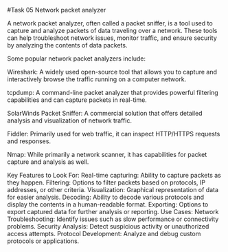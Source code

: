 #Task 05 Network packet analyzer

A network packet analyzer, often called a packet sniffer, is a tool used to capture and analyze packets of data traveling over a network. These tools can help troubleshoot network issues, monitor traffic, and ensure security by analyzing the contents of data packets.

Some popular network packet analyzers include:

Wireshark: A widely used open-source tool that allows you to capture and interactively browse the traffic running on a computer network.

tcpdump: A command-line packet analyzer that provides powerful filtering capabilities and can capture packets in real-time.

SolarWinds Packet Sniffer: A commercial solution that offers detailed analysis and visualization of network traffic.

Fiddler: Primarily used for web traffic, it can inspect HTTP/HTTPS requests and responses.

Nmap: While primarily a network scanner, it has capabilities for packet capture and analysis as well.

Key Features to Look For: Real-time capturing: Ability to capture packets as they happen. Filtering: Options to filter packets based on protocols, IP addresses, or other criteria. Visualization: Graphical representation of data for easier analysis. Decoding: Ability to decode various protocols and display the contents in a human-readable format. Exporting: Options to export captured data for further analysis or reporting. Use Cases: Network Troubleshooting: Identify issues such as slow performance or connectivity problems. Security Analysis: Detect suspicious activity or unauthorized access attempts. Protocol Development: Analyze and debug custom protocols or applications. 

